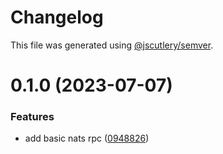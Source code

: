 # Changelog

This file was generated using [@jscutlery/semver](https://github.com/jscutlery/semver).

# 0.1.0 (2023-07-07)


### Features

* add basic nats rpc ([0948826](https://github.com/temarusanov/nx/commit/09488264b6dd6f4ff0c4f4bbeaeff18eb7b9b2e0))
